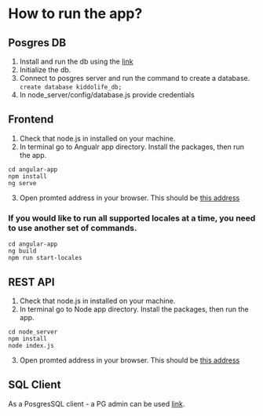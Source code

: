 # How to run the app?

## Posgres DB
1. Install and run the db using the [link](https://postgresapp.com/)
2. Initialize the db.
3. Connect to posgres server and run the command to create a database.
```create database kiddolife_db;```
4. In node_server/config/database.js provide credentials

## Frontend
1. Check that node.js in installed on your machine.
2. In terminal go to Angualr app directory. Install the packages, then run the app.
```console
cd angular-app
npm install
ng serve
```
3. Open promted address in your browser. This should be [this address](http://localhost:4200)

### If you would like to run all supported locales at a time, you need to use another set of commands.
```console
cd angular-app
ng build
npm run start-locales
```

## REST API
1. Check that node.js in installed on your machine.
2. In terminal go to Node app directory. Install the packages, then run the app.
```console
cd node_server
npm install
node index.js
```
3. Open promted address in your browser. This should be [this address](http://localhost:3000)

## SQL Client
As a PosgresSQL client - a PG admin can be used [link](https://www.postgresql.org/ftp/pgadmin/pgadmin4/v9.0/macos/). 
